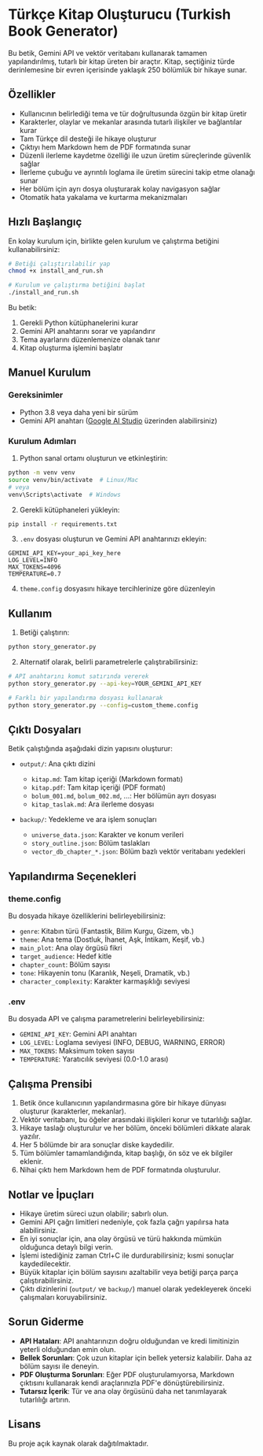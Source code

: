 # Türkçe Kitap Oluşturucu (Turkish Book Generator)

Bu betik, Gemini API ve vektör veritabanı kullanarak tamamen yapılandırılmış, tutarlı bir kitap üreten bir araçtır. Kitap, seçtiğiniz türde derinlemesine bir evren içerisinde yaklaşık 250 bölümlük bir hikaye sunar.

## Özellikler

- Kullanıcının belirlediği tema ve tür doğrultusunda özgün bir kitap üretir
- Karakterler, olaylar ve mekanlar arasında tutarlı ilişkiler ve bağlantılar kurar
- Tam Türkçe dil desteği ile hikaye oluşturur
- Çıktıyı hem Markdown hem de PDF formatında sunar
- Düzenli ilerleme kaydetme özelliği ile uzun üretim süreçlerinde güvenlik sağlar
- İlerleme çubuğu ve ayrıntılı loglama ile üretim sürecini takip etme olanağı sunar
- Her bölüm için ayrı dosya oluşturarak kolay navigasyon sağlar
- Otomatik hata yakalama ve kurtarma mekanizmaları

## Hızlı Başlangıç

En kolay kurulum için, birlikte gelen kurulum ve çalıştırma betiğini kullanabilirsiniz:

```bash
# Betiği çalıştırılabilir yap
chmod +x install_and_run.sh

# Kurulum ve çalıştırma betiğini başlat
./install_and_run.sh
```

Bu betik:
1. Gerekli Python kütüphanelerini kurar
2. Gemini API anahtarını sorar ve yapılandırır
3. Tema ayarlarını düzenlemenize olanak tanır
4. Kitap oluşturma işlemini başlatır

## Manuel Kurulum

### Gereksinimler

- Python 3.8 veya daha yeni bir sürüm
- Gemini API anahtarı ([Google AI Studio](https://ai.google.dev/) üzerinden alabilirsiniz)

### Kurulum Adımları

1. Python sanal ortamı oluşturun ve etkinleştirin:

```bash
python -m venv venv
source venv/bin/activate  # Linux/Mac
# veya
venv\Scripts\activate  # Windows
```

2. Gerekli kütüphaneleri yükleyin:

```bash
pip install -r requirements.txt
```

3. `.env` dosyası oluşturun ve Gemini API anahtarınızı ekleyin:

```
GEMINI_API_KEY=your_api_key_here
LOG_LEVEL=INFO
MAX_TOKENS=4096
TEMPERATURE=0.7
```

4. `theme.config` dosyasını hikaye tercihlerinize göre düzenleyin

## Kullanım

1. Betiği çalıştırın:

```bash
python story_generator.py
```

2. Alternatif olarak, belirli parametrelerle çalıştırabilirsiniz:

```bash
# API anahtarını komut satırında vererek
python story_generator.py --api-key=YOUR_GEMINI_API_KEY

# Farklı bir yapılandırma dosyası kullanarak
python story_generator.py --config=custom_theme.config
```

## Çıktı Dosyaları

Betik çalıştığında aşağıdaki dizin yapısını oluşturur:

- `output/`: Ana çıktı dizini
  - `kitap.md`: Tam kitap içeriği (Markdown formatı)
  - `kitap.pdf`: Tam kitap içeriği (PDF formatı)
  - `bolum_001.md`, `bolum_002.md`, ...: Her bölümün ayrı dosyası
  - `kitap_taslak.md`: Ara ilerleme dosyası

- `backup/`: Yedekleme ve ara işlem sonuçları
  - `universe_data.json`: Karakter ve konum verileri
  - `story_outline.json`: Bölüm taslakları
  - `vector_db_chapter_*.json`: Bölüm bazlı vektör veritabanı yedekleri

## Yapılandırma Seçenekleri

### theme.config

Bu dosyada hikaye özelliklerini belirleyebilirsiniz:

- `genre`: Kitabın türü (Fantastik, Bilim Kurgu, Gizem, vb.)
- `theme`: Ana tema (Dostluk, İhanet, Aşk, İntikam, Keşif, vb.)
- `main_plot`: Ana olay örgüsü fikri
- `target_audience`: Hedef kitle
- `chapter_count`: Bölüm sayısı
- `tone`: Hikayenin tonu (Karanlık, Neşeli, Dramatik, vb.)
- `character_complexity`: Karakter karmaşıklığı seviyesi

### .env

Bu dosyada API ve çalışma parametrelerini belirleyebilirsiniz:

- `GEMINI_API_KEY`: Gemini API anahtarı
- `LOG_LEVEL`: Loglama seviyesi (INFO, DEBUG, WARNING, ERROR)
- `MAX_TOKENS`: Maksimum token sayısı
- `TEMPERATURE`: Yaratıcılık seviyesi (0.0-1.0 arası)

## Çalışma Prensibi

1. Betik önce kullanıcının yapılandırmasına göre bir hikaye dünyası oluşturur (karakterler, mekanlar).
2. Vektör veritabanı, bu öğeler arasındaki ilişkileri korur ve tutarlılığı sağlar.
3. Hikaye taslağı oluşturulur ve her bölüm, önceki bölümleri dikkate alarak yazılır.
4. Her 5 bölümde bir ara sonuçlar diske kaydedilir.
5. Tüm bölümler tamamlandığında, kitap başlığı, ön söz ve ek bilgiler eklenir.
6. Nihai çıktı hem Markdown hem de PDF formatında oluşturulur.

## Notlar ve İpuçları

- Hikaye üretim süreci uzun olabilir; sabırlı olun.
- Gemini API çağrı limitleri nedeniyle, çok fazla çağrı yapılırsa hata alabilirsiniz.
- En iyi sonuçlar için, ana olay örgüsü ve türü hakkında mümkün olduğunca detaylı bilgi verin.
- İşlemi istediğiniz zaman Ctrl+C ile durdurabilirsiniz; kısmi sonuçlar kaydedilecektir.
- Büyük kitaplar için bölüm sayısını azaltabilir veya betiği parça parça çalıştırabilirsiniz.
- Çıktı dizinlerini (`output/` ve `backup/`) manuel olarak yedekleyerek önceki çalışmaları koruyabilirsiniz.

## Sorun Giderme

- **API Hataları**: API anahtarınızın doğru olduğundan ve kredi limitinizin yeterli olduğundan emin olun.
- **Bellek Sorunları**: Çok uzun kitaplar için bellek yetersiz kalabilir. Daha az bölüm sayısı ile deneyin.
- **PDF Oluşturma Sorunları**: Eğer PDF oluşturulamıyorsa, Markdown çıktısını kullanarak kendi araçlarınızla PDF'e dönüştürebilirsiniz.
- **Tutarsız İçerik**: Tür ve ana olay örgüsünü daha net tanımlayarak tutarlılığı artırın.

## Lisans

Bu proje açık kaynak olarak dağıtılmaktadır. 